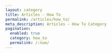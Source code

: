 ```yaml
---
layout: category
title: Articles - How To
permalink: /articles/how_to/
meta_description: Articles - How To Category
pagination: 
  enabled: true
  category: how_to
  permalink: /:num/
---
```

